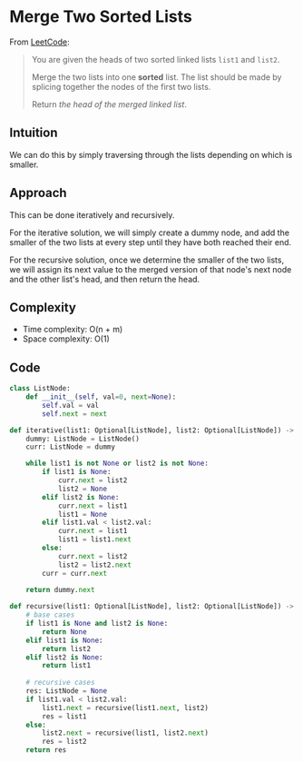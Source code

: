 # Merge Two Sorted Lists

From [LeetCode](https://leetcode.com/problems/merge-two-sorted-lists/):

> You are given the heads of two sorted linked lists `list1` and `list2`.
> 
> Merge the two lists into one **sorted** list. The list should be made by splicing together the nodes of the first two lists.
> 
> Return *the head of the merged linked list*.

## Intuition

We can do this by simply traversing through the lists depending on which is smaller.

## Approach

This can be done iteratively and recursively.

For the iterative solution, we will simply create a dummy node, and add the smaller of the two lists at every step until they have both reached their end.

For the recursive solution, once we determine the smaller of the two lists, we will assign its next value to the merged version of that node's next node and the other list's head, and then return the head.

## Complexity

* Time complexity: O(n + m)
* Space complexity: O(1)

## Code

```python
class ListNode:
    def __init__(self, val=0, next=None):
        self.val = val
        self.next = next

def iterative(list1: Optional[ListNode], list2: Optional[ListNode]) -> Optional[ListNode]:
    dummy: ListNode = ListNode()
    curr: ListNode = dummy

    while list1 is not None or list2 is not None:
        if list1 is None:
            curr.next = list2
            list2 = None
        elif list2 is None:
            curr.next = list1
            list1 = None
        elif list1.val < list2.val:
            curr.next = list1
            list1 = list1.next
        else:
            curr.next = list2
            list2 = list2.next
        curr = curr.next
    
    return dummy.next

def recursive(list1: Optional[ListNode], list2: Optional[ListNode]) -> Optional[ListNode]:
    # base cases
    if list1 is None and list2 is None:
        return None
    elif list1 is None:
        return list2
    elif list2 is None:
        return list1
    
    # recursive cases
    res: ListNode = None
    if list1.val < list2.val:
        list1.next = recursive(list1.next, list2)
        res = list1
    else:
        list2.next = recursive(list1, list2.next)
        res = list2
    return res
```
